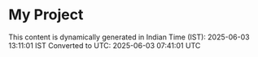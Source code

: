 # My Project

This content is dynamically generated in Indian Time (IST): 2025-06-03 13:11:01 IST
Converted to UTC: 2025-06-03 07:41:01 UTC
